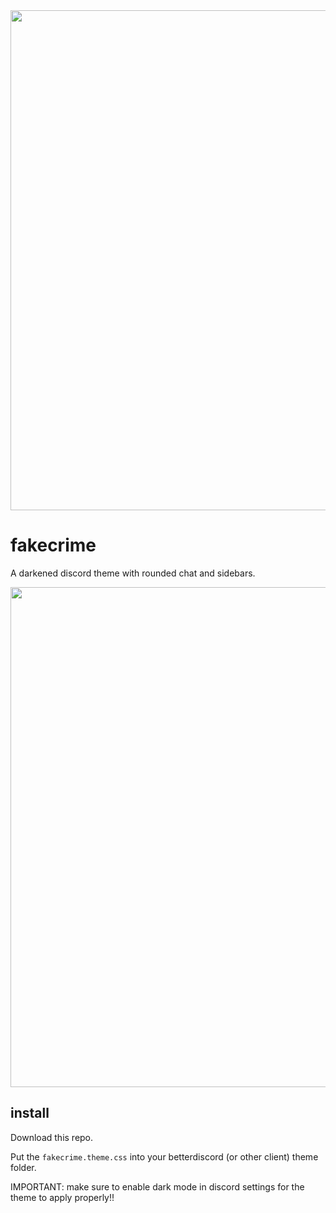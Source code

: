 <img width=800 src="https://cdn.discordapp.com/attachments/1124658941092167680/1182322762359001149/fk.preview.png?ex=658446e1&is=6571d1e1&hm=62ff472696979cfb574b5e03651a8d062df4509d732f1a6d06514f1f4d6274c3&">

# fakecrime

A darkened discord theme with rounded chat and sidebars.

<img width=800 src="https://cdn.discordapp.com/attachments/1124658941092167680/1164511032677511238/image.png?ex=65437a69&is=65310569&hm=6d4d0f6b25a4e6dfb616a585c0a56fbee5149d3ed854eaaa901a0e37116b1bca&">

## install

Download this repo.

Put the `fakecrime.theme.css` into your betterdiscord (or other client) theme folder.

IMPORTANT: make sure to enable dark mode in discord settings for the theme to apply properly!!
